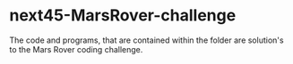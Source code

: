 # next45-MarsRover-challenge
The code and programs, that are contained within the folder are solution's to the Mars Rover coding challenge.
